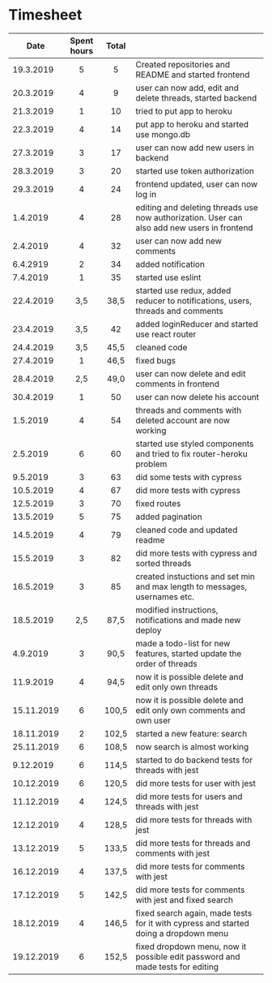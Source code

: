 # Timesheet

| Date          | Spent hours   | Total |       |
| ------------- |:-------------:|:-----:| :-----
| 19.3.2019 | 5  | 5 | Created repositories and README and started frontend|
| 20.3.2019 | 4  | 9 | user can now add, edit and delete threads, started backend |
| 21.3.2019 | 1  | 10 | tried to put app to heroku |
| 22.3.2019 | 4  | 14 | put app to heroku and started use mongo.db |
| 27.3.2019 | 3  | 17 | user can now add new users in backend |
| 28.3.2019 | 3  | 20 | started use token authorization |
| 29.3.2019 | 4  | 24 | frontend updated, user can now log in |
| 1.4.2019 | 4 | 28 | editing and deleting threads use now authorization. User can also add new users in frontend |
| 2.4.2019 | 4 | 32 | user can now add new comments |
| 6.4.2919 | 2 | 34 | added notification |
| 7.4.2019 | 1 | 35 | started use eslint |
| 22.4.2019 | 3,5 | 38,5 | started use redux, added reducer to notifications, users, threads and comments |
| 23.4.2019 | 3,5 | 42 | added loginReducer and started use react router |
| 24.4.2019 | 3,5 | 45,5 | cleaned code |
| 27.4.2019 | 1 | 46,5 | fixed bugs |
| 28.4.2019 | 2,5 | 49,0 | user can now delete and edit comments in frontend|
| 30.4.2019 | 1 | 50 | user can now delete his account|
| 1.5.2019 | 4 | 54 | threads and comments with deleted account are now working |
| 2.5.2019 | 6 | 60 | started use styled components and tried to fix router-heroku problem |
| 9.5.2019 | 3 | 63 | did some tests with cypress |
| 10.5.2019 | 4 | 67 | did more tests with cypress |
| 12.5.2019 | 3 | 70 | fixed routes |
| 13.5.2019 | 5 | 75 | added pagination |
| 14.5.2019 | 4 | 79 | cleaned code and updated readme |
| 15.5.2019 | 3 | 82 | did more tests with cypress and sorted threads |
| 16.5.2019 | 3 | 85 | created instuctions and set min and max length to messages, usernames etc. |
| 18.5.2019 | 2,5 | 87,5 | modified instructions, notifications and made new deploy |
| 4.9.2019 | 3 | 90,5 | made a todo-list for new features, started update the order of threads |
| 11.9.2019 | 4 | 94,5 | now it is possible delete and edit only own threads |
| 15.11.2019 | 6 | 100,5 | now it is possible delete and edit only own comments and own user |
| 18.11.2019 | 2 | 102,5 | started a new feature: search |
| 25.11.2019 | 6 | 108,5 | now search is almost working |
| 9.12.2019 | 6 | 114,5 | started to do backend tests for threads with jest |
| 10.12.2019 | 6 | 120,5 | did more tests for user with jest |
| 11.12.2019 | 4 | 124,5 | did more tests for users and threads with jest |
| 12.12.2019 | 4 | 128,5 | did more tests for threads with jest |
| 13.12.2019 | 5 | 133,5 | did more tests for threads and comments with jest |
| 16.12.2019 | 4 | 137,5 | did more tests for comments with jest |
| 17.12.2019 | 5 | 142,5 | did more tests for comments with jest and fixed search |
| 18.12.2019 | 4 | 146,5 | fixed search again, made tests for it with cypress and started doing a dropdown menu |
| 19.12.2019 | 6 | 152,5 | fixed dropdown menu, now it possible edit password and made tests for editing |